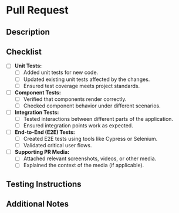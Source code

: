 # Pull Request

## Description

<!-- Provide a brief overview of the changes introduced by this PR. -->

## Checklist

- [ ] **Unit Tests:**
  - [ ] Added unit tests for new code.
  - [ ] Updated existing unit tests affected by the changes.
  - [ ] Ensured test coverage meets project standards.

- [ ] **Component Tests:**
  - [ ] Verified that components render correctly.
  - [ ] Checked component behavior under different scenarios.

- [ ] **Integration Tests:**
  - [ ] Tested interactions between different parts of the application.
  - [ ] Ensured integration points work as expected.

- [ ] **End-to-End (E2E) Tests:**
  - [ ] Created E2E tests using tools like Cypress or Selenium.
  - [ ] Validated critical user flows.

- [ ] **Supporting PR Media:**
  - [ ] Attached relevant screenshots, videos, or other media.
  - [ ] Explained the context of the media (if applicable).

## Testing Instructions

<!-- Provide specific instructions for reviewers to test the changes. Include any prerequisites or setup steps. -->

## Additional Notes

<!-- Any other relevant information or considerations for reviewers. -->
